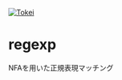 [![Tokei](https://tokei.rs/b1/github/matsuoka-601/regexp)](https://github.com/matsuoka-601/regexp)
# regexp
NFAを用いた正規表現マッチング